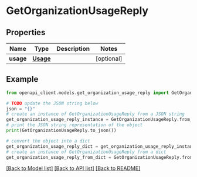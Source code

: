 # GetOrganizationUsageReply


## Properties

Name | Type | Description | Notes
------------ | ------------- | ------------- | -------------
**usage** | [**Usage**](Usage.md) |  | [optional] 

## Example

```python
from openapi_client.models.get_organization_usage_reply import GetOrganizationUsageReply

# TODO update the JSON string below
json = "{}"
# create an instance of GetOrganizationUsageReply from a JSON string
get_organization_usage_reply_instance = GetOrganizationUsageReply.from_json(json)
# print the JSON string representation of the object
print(GetOrganizationUsageReply.to_json())

# convert the object into a dict
get_organization_usage_reply_dict = get_organization_usage_reply_instance.to_dict()
# create an instance of GetOrganizationUsageReply from a dict
get_organization_usage_reply_from_dict = GetOrganizationUsageReply.from_dict(get_organization_usage_reply_dict)
```
[[Back to Model list]](../README.md#documentation-for-models) [[Back to API list]](../README.md#documentation-for-api-endpoints) [[Back to README]](../README.md)


